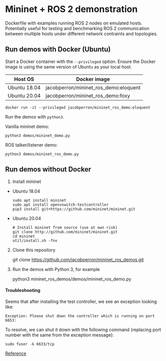 # Mininet + ROS 2 demonstration

Dockerfile with examples running ROS 2 nodes on emulated hosts.
Potentially useful for testing and benchmarking ROS 2 communication between multiple hosts under different network contraints and topologies.

## Run demos with Docker (Ubuntu)

Start a Docker container with the `--privileged` option.
Ensure the Docker image is using the same version of Ubuntu as your local host.

| Host OS | Docker image |
|---------|--------------|
| Ubuntu 18.04 | jacobperron/mininet_ros_demo:eloquent |
| Ubuntu 20.04 | jacobperron/mininet_ros_demo:foxy |


    docker run -it --privileged jacobperron/mininet_ros_demo:eloquent

Run the demos with `python3`.

Vanilla mininet demo:

    python3 demos/mininet_demo.py

ROS talker/listener demo:

    python3 demos/mininet_ros_demo.py


## Run demos without Docker

1. Install mininet
  - Ubuntu 18.04

        sudo apt install mininet
        sudo apt install openvswitch-testcontroller
        pip3 install git+https://github.com/mininet/mininet.git

  - Ubuntu 20.04

        # Install mininet from source (use at own risk)
        git clone http://github.com/mininet/mininet.git
        cd mininet
        util/install.sh -fnv

2. Clone this repository

    git clone https://github.com/jacobperron/mininet_ros_demos.git

3. Run the demos with Python 3, for example

    python3 mininet_ros_demos/demos/mininet_ros_demo.py

#### Troubleshooting

Seems that after installing the test controller, we see an exception looking like:

    Exception: Please shut down the controller which is running on port 6653:

To resolve, we can shut it down with the following command (replacing port number with the same from the exception message):

    sudo fuser -k 6633/tcp

[Reference](https://github.com/mininet/mininet/issues/399)
